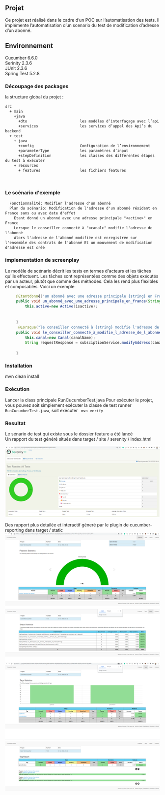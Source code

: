 

## Projet
Ce projet est réalisé dans le cadre d’un POC sur l’automatisation des tests. Il implémente l’automatisation d’un scenario du test de modification d’adresse d’un abonné.

## Environnement  
Cucumber 6.6.0  
Serinity 2.3.6  
JUnit 2.3.6  
Spring Test 5.2.8   
### Découpage des packages
la structure global du projet :
```Gherkin
src
  + main
    +java
      +dto                        les modèles d’interfaçage avec l’api
      +services                   les services d’appel des Api’s du backend 
  + test
    + java                        
      +config                     Configuration de l’environnement                         
      +parameterType              les paramètres d’input
      +stepDefinition             les classes des différentes étapes du test à exécuter 
    + resources
      + features                  les fichiers features
     
        
```
### Le scénario d'exemple
```Gherkin
  Fonctionnalité: Modifier l'adresse d'un abonné
  Plan du scénario: Modification de l'adresse d'un abonné résidant en France sans ou avec date d'effet
    Etant donné un abonné avec une adresse principale "<active>" en France
    Lorsque le conseiller connecté à "<canal>" modifie l'adresse de l'abonné
    Alors l'adresse de l'abonné modifiée est enregistrée sur l'ensemble des contrats de l'abonné Et un mouvement de modification d'adresse est créé
```
### implementation de screenplay
Le modèle de scénario décrit les tests en termes d'acteurs et les tâches qu'ils effectuent. Les tâches sont représentées comme des objets exécutés par un acteur, plutôt que comme des méthodes. Cela les rend plus flexibles et composables. Voici un exemple:
```java
     @Etantdonné("un abonné avec une adresse principale {string} en France")
     public void un_abonné_avec_une_adresse_principale_en_france(String isactive) {
         this.active=new Active(isactive);
 
 
     }
      @Lorsque("le conseiller connecté à {string} modifie l'adresse de l'abonné")
     public void le_conseiller_connecté_à_modifie_l_adresse_de_l_abonné(String canalName) {
         this.canal=new Canal(canalName);
         String requestResponse = subsciptionService.modifyAddress(canal.getCanalName(), active.getIsActive());
 
     }
```
### Installation
mvn clean install

### Exécution 
Lancer la class principale RunCucumberTest.java
Pour exécuter le projet, vous pouvez soit simplement exécuter la classe de test runner `RunCucumberTest.java`, soit exécuter ` mvn verify`
### Resultat 
Le sénario de test qui existe sous le dossier feature a été lancé  
Un rapport du test généré  situés dans target / site / serenity / index.html  

![Screenshot](Serenity.PNG)

Des rapport plus detailée et interactif géneré par le plugin de cucumber-reporting dans target /  static  
![Screenshot](img_report/Report1.PNG)
![Screenshot](img_report/Report2.PNG)
![Screenshot](img_report/Report3.PNG)
![Screenshot](img_report/Report4.PNG)